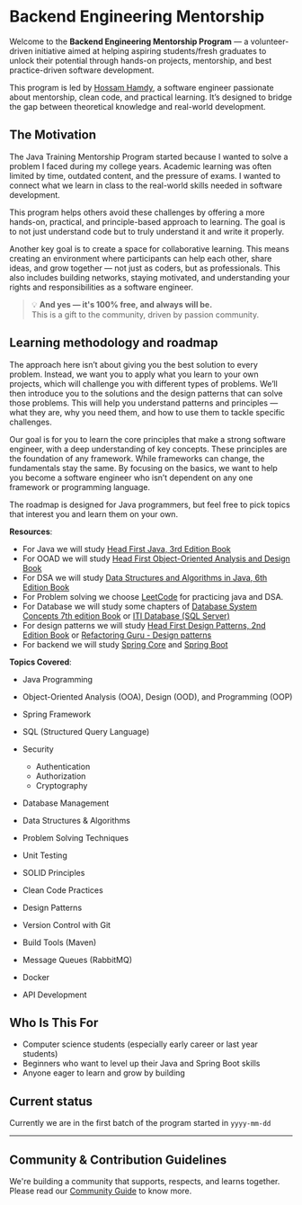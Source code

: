 # Backend Engineering Mentorship

Welcome to the **Backend Engineering Mentorship Program** — a volunteer-driven initiative aimed at helping aspiring students/fresh graduates to unlock their potential through hands-on projects, mentorship, and best practice-driven software development.

This program is led by [Hossam Hamdy](https://github.com/0xGhazy), a software engineer passionate about mentorship, clean code, and practical learning. It’s designed to bridge the gap between theoretical knowledge and real-world development.

## The Motivation

The Java Training Mentorship Program started because I wanted to solve a problem I faced during my college years. Academic learning was often limited by time, outdated content, and the pressure of exams. I wanted to connect what we learn in class to the real-world skills needed in software development.

This program helps others avoid these challenges by offering a more hands-on, practical, and principle-based approach to learning. The goal is to not just understand code but to truly understand it and write it properly.

Another key goal is to create a space for collaborative learning. This means creating an environment where participants can help each other, share ideas, and grow together — not just as coders, but as professionals. This also includes building networks, staying motivated, and understanding your rights and responsibilities as a software engineer.

> 💡 **And yes — it's 100% free, and always will be.**  
> This is a gift to the community, driven by passion community.

## Learning methodology and roadmap

The approach here isn’t about giving you the best solution to every problem. Instead, we want you to apply what you learn to your own projects, which will challenge you with different types of problems. We’ll then introduce you to the solutions and the design patterns that can solve those problems. This will help you understand patterns and principles — what they are, why you need them, and how to use them to tackle specific challenges.

Our goal is for you to learn the core principles that make a strong software engineer, with a deep understanding of key concepts. These principles are the foundation of any framework. While frameworks can change, the fundamentals stay the same. By focusing on the basics, we want to help you become a software engineer who isn’t dependent on any one framework or programming language.

The roadmap is designed for Java programmers, but feel free to pick topics that interest you and learn them on your own.

**Resources**:

- For Java we will study [Head First Java, 3rd Edition Book](https://www.oreilly.com/library/view/head-first-java/9781492091646)
- For OOAD we will study [Head First Object-Oriented Analysis and Design Book](https://www.oreilly.com/library/view/head-first-object-oriented/0596008678)
- For DSA we will study [Data Structures and Algorithms in Java, 6th Edition Book](https://www.oreilly.com/library/view/data-structures-and/9781118771334)
- For Problem solving we choose [LeetCode](https://leetcode.com/explore) for practicing java and DSA.
- For Database we will study some chapters of [Database System Concepts 7th edition Book](https://www.db-book.com) or [ITI Database (SQL Server)](https://www.youtube.com/playlist?list=PLSGEGD0dbMKrvd5ppnyFLm7q3xEH97T-t)
- For design patterns we will study [Head First Design Patterns, 2nd Edition Book](https://www.oreilly.com/library/view/head-first-design/9781492077992) or [Refactoring Guru - Design patterns](https://refactoring.guru/design-patterns)
- For backend we will study [Spring Core](https://www.seleniumexpress.com/courses/spring-core) and [Spring Boot](https://www.udemy.com/course/building-real-time-rest-apis-with-spring-boot)

**Topics Covered**:

- Java Programming
- Object-Oriented Analysis (OOA), Design (OOD), and Programming (OOP)
- Spring Framework
- SQL (Structured Query Language)
- Security

  - Authentication
  - Authorization
  - Cryptography

- Database Management
- Data Structures & Algorithms
- Problem Solving Techniques
- Unit Testing
- SOLID Principles
- Clean Code Practices
- Design Patterns
- Version Control with Git
- Build Tools (Maven)
- Message Queues (RabbitMQ)
- Docker
- API Development

## Who Is This For

- Computer science students (especially early career or last year students)
- Beginners who want to level up their Java and Spring Boot skills
- Anyone eager to learn and grow by building

## Current status

Currently we are in the first batch of the program started in `yyyy-mm-dd`

---

## Community & Contribution Guidelines

We're building a community that supports, respects, and learns together. Please read our [Community Guide](COMMUNITY.md) to know more.
